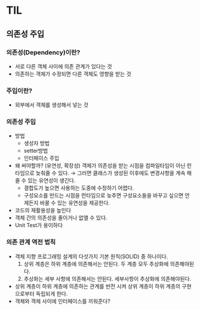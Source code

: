 # TIL

## 의존성 주입

### 의존성(Dependency)이란?

- 서로 다른 객체 사이에 의존 관계가 있다는 것
- 의존하는 객체가 수정되면 다른 객체도 영향을 받는 것

### 주입이란?

- 외부에서 객체를 생성해서 넣는 것

### 의존성 주입

- 방법
    - 생성자 방법
    - setter방법
    - 인터페이스 주입
- 왜 써야할까? (유연성, 확장성) 객체가 의존성을 받는 시점을 컴파일타임이 아닌 런타임으로 늦춰줄 수 있다. → 그러면 클래스가 생성된 이후에도 변경사항을 계속 해줄 수 있는 유연성이 생긴다.
    - 결합도가 높으면 사용하는 도중에 수정하기 어렵다.
    - 구성요소를 만드는 시점을 런타임으로 늦추면 구성요소들을 바꾸고 싶으면 언제든지 바꿀 수 있는 유연성을 제공한다.
- 코드의 재활용성을 높인다
- 객체 간의 의존성을 줄이거나 없앨 수 있다.
- Unit Test가 용이하다

### 의존 관계 역전 법칙

- 객체 지향 프로그래밍 설계의 다섯가지 기본 원칙(SOLID) 중 하나이다.
    1. 상위 계층은 하위 계층에 의존해서는 안된다. 두 계층 모두 추상화에 의존해야된다.
    2. 추상화는 세부 사항에 의존해서는 안된다. 세부사항이 추상화에 의존해야된다.
- 상위 계층이 하위 계층에 의존하는 관계를 반전 시켜 상위 계층이 하위 계층의 구현으로부터 독립되게 한다.
- 객체와 객체 사이에 인터페이스를 끼워준다?

